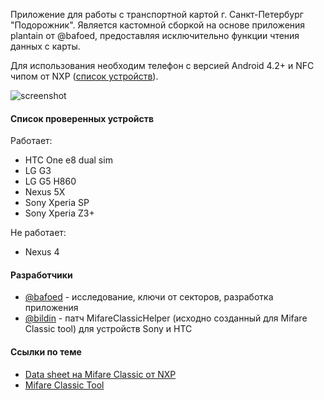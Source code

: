 Приложение для работы с транспортной картой г. Санкт-Петербург "Подорожник".
Является кастомной сборкой на основе приложения plantain от @bafoed, предоставляя исключительно функции чтения данных с карты.

Для использования необходим телефон с версией Android 4.2+ и NFC чипом от NXP ([список устройств](https://en.wikipedia.org/wiki/List_of_NFC-enabled_mobile_devices)).

![screenshot](https://habrastorage.org/files/df3/de1/e59/df3de1e59c6a4398be91616354f9b4e5.png)

#### Список проверенных устройств

Работает:
* HTC One e8 dual sim
* LG G3
* LG G5 H860
* Nexus 5X
* Sony Xperia SP
* Sony Xperia Z3+

Не работает:
* Nexus 4

#### Разработчики
* [@bafoed](https://github.com/bafoed) - исследование, ключи от секторов, разработка приложения
* [@bildin](https://github.com/bildin) - патч MifareClassicHelper (исходно созданный для Mifare Classic tool) для устройств Sony и HTC

#### Ссылки по теме
* [Data sheet на Mifare Classic от NXP](http://cache.nxp.com/documents/data_sheet/MF1S50YYX_V1.pdf)
* [Mifare Classic Tool](https://github.com/ikarus23/MifareClassicTool)
